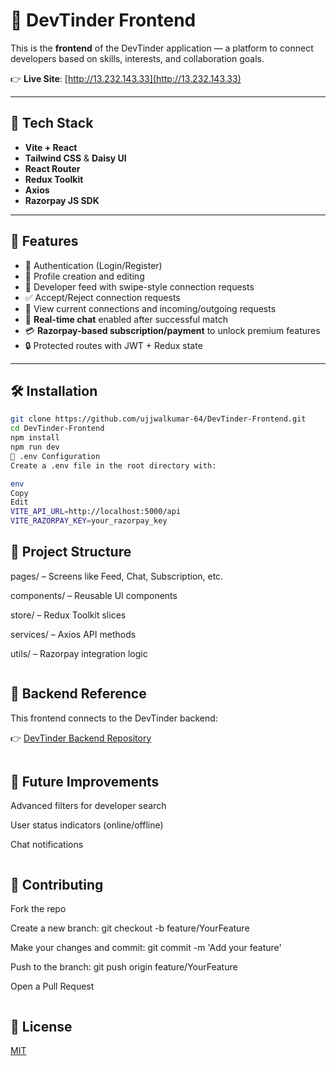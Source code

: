 # 🚀 DevTinder Frontend

This is the **frontend** of the DevTinder application — a platform to connect developers based on skills, interests, and collaboration goals.

👉 **Live Site**: [http://13.232.143.33](http://13.232.143.33)

---

## 🧰 Tech Stack

- **Vite + React**
- **Tailwind CSS** & **Daisy UI**
- **React Router**
- **Redux Toolkit**
- **Axios**
- **Razorpay JS SDK**

---

## 🎯 Features

- 🔐 Authentication (Login/Register)
- 👤 Profile creation and editing
- 📱 Developer feed with swipe-style connection requests
- ✅ Accept/Reject connection requests
- 👥 View current connections and incoming/outgoing requests
- 💬 **Real-time chat** enabled after successful match
- 💳 **Razorpay-based subscription/payment** to unlock premium features
- 🔒 Protected routes with JWT + Redux state

---

## 🛠️ Installation

```bash
git clone https://github.com/ujjwalkumar-64/DevTinder-Frontend.git
cd DevTinder-Frontend
npm install
npm run dev
📌 .env Configuration
Create a .env file in the root directory with:

env
Copy
Edit
VITE_API_URL=http://localhost:5000/api
VITE_RAZORPAY_KEY=your_razorpay_key

```
## 📂 Project Structure
pages/ – Screens like Feed, Chat, Subscription, etc.

components/ – Reusable UI components

store/ – Redux Toolkit slices

services/ – Axios API methods

utils/ – Razorpay integration logic

```
```
## 🔗 Backend Reference
This frontend connects to the DevTinder backend: 

👉 [DevTinder Backend Repository](https://github.com/ujjwalkumar-64/DevTinder-Backend)
```
```
## 🧠 Future Improvements
Advanced filters for developer search

User status indicators (online/offline)

Chat notifications
```
```
## 🤝 Contributing
Fork the repo

Create a new branch: git checkout -b feature/YourFeature

Make your changes and commit: git commit -m 'Add your feature'

Push to the branch: git push origin feature/YourFeature

Open a Pull Request
```
```
## 📄 License
[MIT](./LICENSE)
```


